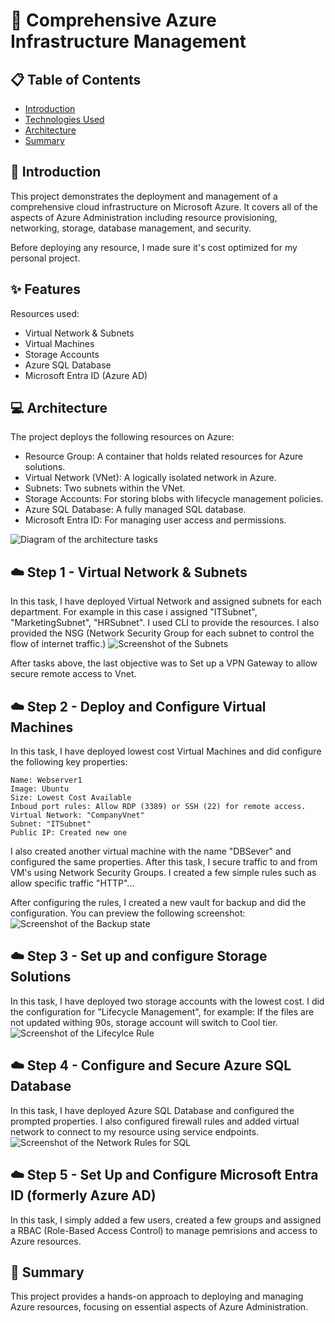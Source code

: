 # 🚀 Comprehensive Azure Infrastructure Management 

## 📋 Table of Contents

- [Introduction](#introduction)
- [Technologies Used](#features)
- [Architecture](#architecture)
- [Summary](#summary)

## 🌟 Introduction

This project demonstrates the deployment and management of a comprehensive cloud infrastructure on Microsoft Azure. It covers all of the aspects of Azure Administration
including resource provisioning, networking, storage, database management, and security.

Before deploying any resource, I made sure it's cost optimized for my personal project.

## ✨ Features

Resources used:

+ Virtual Network & Subnets
+ Virtual Machines
+ Storage Accounts
+ Azure SQL Database
+ Microsoft Entra ID (Azure AD)

## 💻 Architecture

The project deploys the following resources on Azure:

+ Resource Group: A container that holds related resources for Azure solutions.
+ Virtual Network (VNet): A logically isolated network in Azure.
+ Subnets: Two subnets within the VNet.
+ Storage Accounts: For storing blobs with lifecycle management policies.
+ Azure SQL Database: A fully managed SQL database.
+ Microsoft Entra ID: For managing user access and permissions.

![Diagram of the architecture tasks](./media/app-grp.png)


## ☁️ Step 1 - Virtual Network & Subnets

In this task, I have deployed Virtual Network and assigned subnets for each department. For example
in this case i assigned "ITSubnet", "MarketingSubnet", "HRSubnet". I used CLI to provide the resources.
I also provided the NSG (Network Security Group for each subnet to control the flow of internet traffic.)
![Screenshot of the Subnets](./media/app-grp.png)

After tasks above, the last objective was to Set up a VPN Gateway to allow secure remote access to Vnet.

## ☁️ Step 2 - Deploy and Configure Virtual Machines

In this task, I have deployed lowest cost Virtual Machines and did configure the following key properties:

```
Name: Webserver1
Image: Ubuntu
Size: Lowest Cost Available
Inboud port rules: Allow RDP (3389) or SSH (22) for remote access.
Virtual Network: "CompanyVnet"
Subnet: "ITSubnet"
Public IP: Created new one

```
I also created another virtual machine with the name "DBSever" and configured the same properties.
After this task, I secure traffic to and from VM's using Network Security Groups. I created a few
simple rules such as allow specific traffic "HTTP"...

After configuring the rules, I created a new vault for backup and did the configuration.
You can preview the following screenshot:
![Screenshot of the Backup state](./media/app-grp.png)

## ☁️ Step 3 - Set up and configure Storage Solutions

In this task, I have deployed two storage accounts with the lowest cost.
I did the configuration for "Lifecycle Management", for example:
If the files are not updated withing 90s, storage account will switch to Cool tier.
![Screenshot of the Lifecylce Rule](./media/app-grp.png)

## ☁️ Step 4 - Configure and Secure Azure SQL Database

In this task, I have deployed Azure SQL Database and configured the prompted properties.
I also configured firewall rules and added virtual network to connect to my resource using service endpoints.
![Screenshot of the Network Rules for SQL](./media/app-grp.png)

## ☁️ Step 5 - Set Up and Configure Microsoft Entra ID (formerly Azure AD)

In this task, I simply added a few users, created a few groups and assigned
a RBAC (Role-Based Access Control) to manage pemrisions and access to Azure resources.

## 🌟 Summary

This project provides a hands-on approach to deploying and managing Azure resources, 
focusing on essential aspects of Azure Administration.
